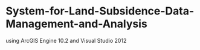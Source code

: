 # System-for-Land-Subsidence-Data-Management-and-Analysis
using ArcGIS Engine 10.2 and Visual Studio 2012
